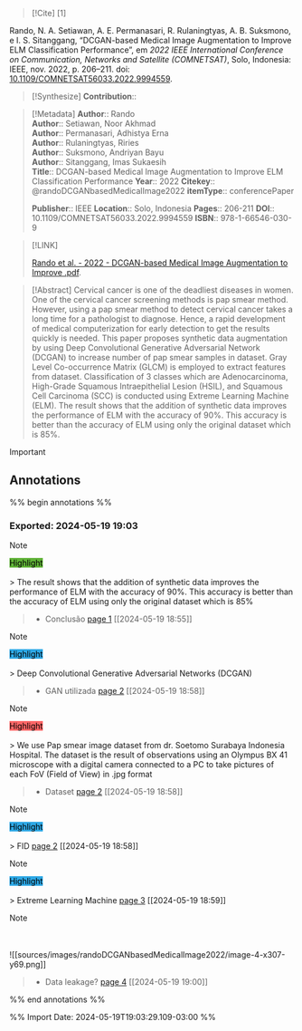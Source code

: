 >[!Cite] [1]

Rando, N. A. Setiawan, A. E. Permanasari, R. Rulaningtyas, A. B. Suksmono, e I. S. Sitanggang, “DCGAN-based Medical Image Augmentation to Improve ELM Classification Performance”, em _2022 IEEE International Conference on Communication, Networks and Satellite (COMNETSAT)_, Solo, Indonesia: IEEE, nov. 2022, p. 206–211. doi: [10.1109/COMNETSAT56033.2022.9994559](https://doi.org/10.1109/COMNETSAT56033.2022.9994559).

>[!Synthesize]
>**Contribution**::

>[!Metadata]
>**Author**:: Rando</br> **Author**:: Setiawan, Noor Akhmad</br> **Author**:: Permanasari, Adhistya Erna</br> **Author**:: Rulaningtyas, Riries</br> **Author**:: Suksmono, Andriyan Bayu</br> **Author**:: Sitanggang, Imas Sukaesih</br>
>**Title**:: DCGAN-based Medical Image Augmentation to Improve ELM Classification Performance
>**Year**:: 2022
>**Citekey**:: @randoDCGANbasedMedicalImage2022
>**itemType**:: conferencePaper
>
>
>
>
>**Publisher**:: IEEE
>**Location**:: Solo, Indonesia
> **Pages**:: 206-211
>**DOI**:: 10.1109/COMNETSAT56033.2022.9994559
>**ISBN**:: 978-1-66546-030-9

>[!LINK]
>
>[Rando et al. - 2022 - DCGAN-based Medical Image Augmentation to Improve .pdf](file://C:\Users\maila\Zotero\storage\GMBMWETK\Rando%20et%20al.%20-%202022%20-%20DCGAN-based%20Medical%20Image%20Augmentation%20to%20Improve%20.pdf).

>[!Abstract]
Cervical cancer is one of the deadliest diseases in women. One of the cervical cancer screening methods is pap smear method. However, using a pap smear method to detect cervical cancer takes a long time for a pathologist to diagnose. Hence, a rapid development of medical computerization for early detection to get the results quickly is needed. This paper proposes synthetic data augmentation by using Deep Convolutional Generative Adversarial Network (DCGAN) to increase number of pap smear samples in dataset. Gray Level Co-occurrence Matrix (GLCM) is employed to extract features from dataset. Classification of 3 classes which are Adenocarcinoma, High-Grade Squamous Intraepithelial Lesion (HSIL), and Squamous Cell Carcinoma (SCC) is conducted using Extreme Learning Machine (ELM). The result shows that the addition of synthetic data improves the performance of ELM with the accuracy of 90%. This accuracy is better than the accuracy of ELM using only the original dataset which is 85%.

> [!important]
## Annotations

%% begin annotations %%

### Exported: 2024-05-19 19:03
>[!Note]
><mark style="background-color: #5fb236">Highlight</mark></br></br>> The result shows that the addition of synthetic data improves the performance of ELM with the accuracy of 90%. This accuracy is better than the accuracy of ELM using only the original dataset which is 85%
>>- Conclusão
>[page 1](file://C:\Users\maila\Zotero\storage\GMBMWETK\Rando%20et%20al.%20-%202022%20-%20DCGAN-based%20Medical%20Image%20Augmentation%20to%20Improve%20.pdf) [[2024-05-19 18:55]]

>[!Note]
><mark style="background-color: #2ea8e5">Highlight</mark></br></br>> Deep Convolutional Generative Adversarial Networks (DCGAN)
>>- GAN utilizada
>[page 2](file://C:\Users\maila\Zotero\storage\GMBMWETK\Rando%20et%20al.%20-%202022%20-%20DCGAN-based%20Medical%20Image%20Augmentation%20to%20Improve%20.pdf) [[2024-05-19 18:58]]

>[!Note]
><mark style="background-color: #ff6666">Highlight</mark></br></br>> We use Pap smear image dataset from dr. Soetomo Surabaya Indonesia Hospital. The dataset is the result of observations using an Olympus BX 41 microscope with a digital camera connected to a PC to take pictures of each FoV (Field of View) in .jpg format
>>- Dataset
>[page 2](file://C:\Users\maila\Zotero\storage\GMBMWETK\Rando%20et%20al.%20-%202022%20-%20DCGAN-based%20Medical%20Image%20Augmentation%20to%20Improve%20.pdf) [[2024-05-19 18:58]]

>[!Note]
><mark style="background-color: #2ea8e5">Highlight</mark></br></br>> FID
>[page 2](file://C:\Users\maila\Zotero\storage\GMBMWETK\Rando%20et%20al.%20-%202022%20-%20DCGAN-based%20Medical%20Image%20Augmentation%20to%20Improve%20.pdf) [[2024-05-19 18:58]]

>[!Note]
><mark style="background-color: #2ea8e5">Highlight</mark></br></br>> Extreme Learning Machine
>[page 3](file://C:\Users\maila\Zotero\storage\GMBMWETK\Rando%20et%20al.%20-%202022%20-%20DCGAN-based%20Medical%20Image%20Augmentation%20to%20Improve%20.pdf) [[2024-05-19 18:59]]

>[!Note]
></br></br>
>![[sources/images/randoDCGANbasedMedicalImage2022/image-4-x307-y69.png]]
>>- Data leakage?
>[page 4](file://C:\Users\maila\Zotero\storage\GMBMWETK\Rando%20et%20al.%20-%202022%20-%20DCGAN-based%20Medical%20Image%20Augmentation%20to%20Improve%20.pdf) [[2024-05-19 19:00]]

%% end annotations %%

%% Import Date: 2024-05-19T19:03:29.109-03:00 %%

